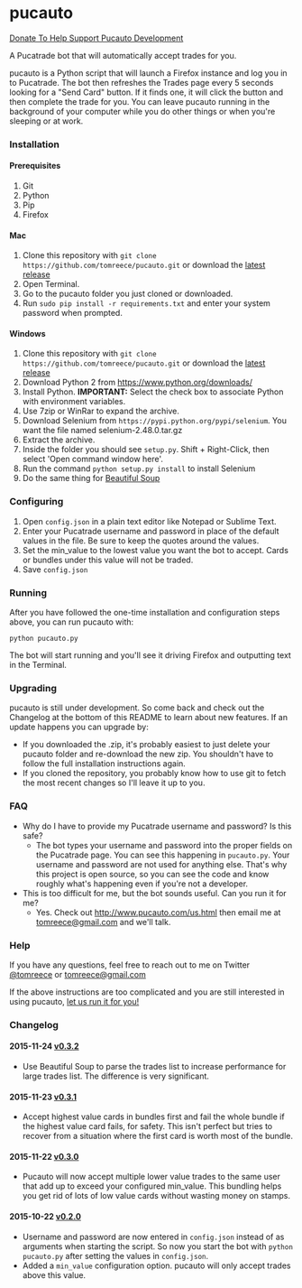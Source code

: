 # pucauto

[Donate To Help Support Pucauto Development](https://www.dwolla.com/hub/pucauto)

A Pucatrade bot that will automatically accept trades for you.

pucauto is a Python script that will launch a Firefox instance and log you in to Pucatrade. The
bot then refreshes the Trades page every 5 seconds looking for a "Send Card" button. If it finds one, it
will click the button and then complete the trade for you. You can leave pucauto running in the background of
your computer while you do other things or when you're sleeping or at work.

### Installation

#### Prerequisites

1. Git
1. Python
1. Pip
1. Firefox

#### Mac

1. Clone this repository with `git clone https://github.com/tomreece/pucauto.git` or download the
  [latest release](https://github.com/tomreece/pucauto/archive/master.zip)
1. Open Terminal.
1. Go to the pucauto folder you just cloned or downloaded.
1. Run `sudo pip install -r requirements.txt` and enter your system password when prompted.

#### Windows

1. Clone this repository with `git clone https://github.com/tomreece/pucauto.git` or download the
  [latest release](https://github.com/tomreece/pucauto/archive/master.zip)
1. Download Python 2 from https://www.python.org/downloads/
1. Install Python. **IMPORTANT:** Select the check box to associate Python with environment variables.
1. Use 7zip or WinRar to expand the archive.
1. Download Selenium from `https://pypi.python.org/pypi/selenium`. You want the file named selenium-2.48.0.tar.gz
1. Extract the archive.
1. Inside the folder you should see `setup.py`. Shift + Right-Click, then select 'Open command window here'.
1. Run the command `python setup.py install` to install Selenium
1. Do the same thing for [Beautiful Soup](http://www.crummy.com/software/BeautifulSoup/bs4/download/4.4/beautifulsoup4-4.4.1.tar.gz)

### Configuring

1. Open `config.json` in a plain text editor like Notepad or Sublime Text.
2. Enter your Pucatrade username and password in place of the default values in the file. Be sure to keep the quotes around
 the values.
3. Set the min_value to the lowest value you want the bot to accept. Cards or bundles under this value will not be traded.
4. Save `config.json`

### Running

After you have followed the one-time installation and configuration steps above, you can run pucauto with:

`python pucauto.py`

The bot will start running and you'll see it driving Firefox and outputting text in the Terminal.

### Upgrading

pucauto is still under development. So come back and check out the Changelog at the bottom of this README to learn about
new features. If an update happens you can upgrade by:

* If you downloaded the .zip, it's probably easiest to just delete your pucauto folder and re-download the new zip. You
  shouldn't have to follow the full installation instructions again.
* If you cloned the repository, you probably know how to use git to fetch the most recent changes so I'll leave it up to you.

### FAQ

* Why do I have to provide my Pucatrade username and password? Is this safe?
    * The bot types your username and password into the proper fields on the Pucatrade page. You can see this happening in
      `pucauto.py`. Your username and password are not used for anything else. That's why this project is open source, so
      you can see the code and know roughly what's happening even if you're not a developer.
* This is too difficult for me, but the bot sounds useful. Can you run it for me?
    * Yes. Check out http://www.pucauto.com/us.html then email me at tomreece@gmail.com and we'll talk.

### Help

If you have any questions, feel free to reach out to me on Twitter [@tomreece](https://twitter.com/tomreece) or tomreece@gmail.com

If the above instructions are too complicated and you are still interested in using pucauto, [let us run it for you!](http://www.pucauto.com/us.html)

### Changelog

#### 2015-11-24 [v0.3.2](https://github.com/tomreece/pucauto/archive/v0.3.2.zip)
* Use Beautiful Soup to parse the trades list to increase performance for large trades list. The difference is very significant.

#### 2015-11-23 [v0.3.1](https://github.com/tomreece/pucauto/archive/v0.3.1.zip)
* Accept highest value cards in bundles first and fail the whole bundle if the highest value card fails, for safety. This isn't perfect but tries to recover from a situation where the first card is worth most of the bundle.

#### 2015-11-22 [v0.3.0](https://github.com/tomreece/pucauto/archive/v0.3.0.zip)
* Pucauto will now accept multiple lower value trades to the same user that add up to exceed your configured min_value. This bundling helps you get rid of lots of low value cards without wasting money on stamps.

#### 2015-10-22 [v0.2.0](https://github.com/tomreece/pucauto/archive/v0.2.0.zip)
* Username and password are now entered in `config.json` instead of as arguments when starting the script. So now you start
  the bot with `python pucauto.py` after setting the values in `config.json`.
* Added a `min_value` configuration option. pucauto will only accept trades above this value.
